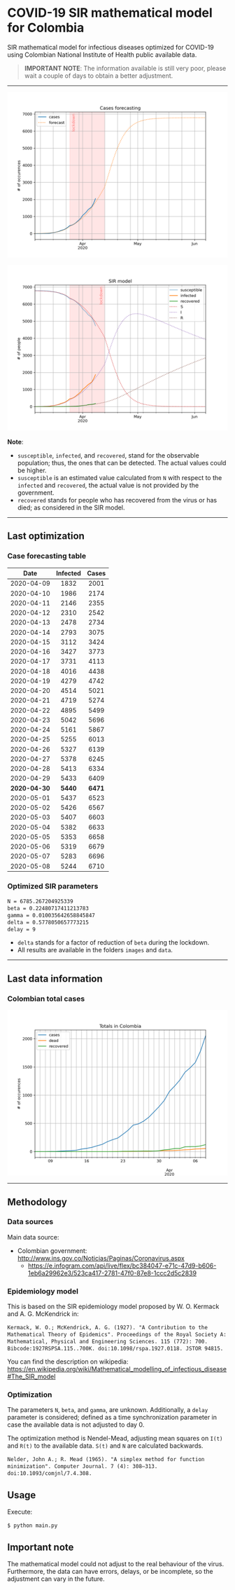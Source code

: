 # COVID-19 SIR mathematical model for Colombia

SIR mathematical model for infectious diseases optimized for COVID-19 using Colombian National Institute of Health public available data.

> **IMPORTANT NOTE**: The information available is still very poor, please wait a couple of days to obtain a better adjustment.

-----

![sir-cases](https://github.com/agastalver/sir-covid-19-colombia/raw/master/images/generated-sir-cases.png "SIR Model Cases")

![sir](https://github.com/agastalver/sir-covid-19-colombia/raw/master/images/generated-sir.png "SIR Model")

**Note**: 

* `susceptible`, `infected`, and `recovered`, stand for the observable population; thus, the ones that can be detected. The actual values could be higher.
* `susceptible` is an estimated value calculated from `N` with respect to the `infected` and `recovered`, the actual value is not provided by the government.
* `recovered` stands for people who has recovered from the virus or has died; as considered in the SIR model.

-----

## Last optimization

### Case forecasting table

| Date           | Infected | Cases    |
|:--------------:|:--------:|:--------:|
| 2020-04-09     | 1832     | 2001     |
| 2020-04-10     | 1986     | 2174     |
| 2020-04-11     | 2146     | 2355     |
| 2020-04-12     | 2310     | 2542     |
| 2020-04-13     | 2478     | 2734     |
| 2020-04-14     | 2793     | 3075     |
| 2020-04-15     | 3112     | 3424     |
| 2020-04-16     | 3427     | 3773     |
| 2020-04-17     | 3731     | 4113     |
| 2020-04-18     | 4016     | 4438     |
| 2020-04-19     | 4279     | 4742     |
| 2020-04-20     | 4514     | 5021     |
| 2020-04-21     | 4719     | 5274     |
| 2020-04-22     | 4895     | 5499     |
| 2020-04-23     | 5042     | 5696     |
| 2020-04-24     | 5161     | 5867     |
| 2020-04-25     | 5255     | 6013     |
| 2020-04-26     | 5327     | 6139     |
| 2020-04-27     | 5378     | 6245     |
| 2020-04-28     | 5413     | 6334     |
| 2020-04-29     | 5433     | 6409     |
| **2020-04-30** | **5440** | **6471** |
| 2020-05-01     | 5437     | 6523     |
| 2020-05-02     | 5426     | 6567     |
| 2020-05-03     | 5407     | 6603     |
| 2020-05-04     | 5382     | 6633     |
| 2020-05-05     | 5353     | 6658     |
| 2020-05-06     | 5319     | 6679     |
| 2020-05-07     | 5283     | 6696     |
| 2020-05-08     | 5244     | 6710     |

### Optimized SIR parameters

```
N = 6785.267204925339
beta = 0.22480717411213783
gamma = 0.010035642658845847
delta = 0.5778050657773215
delay = 9
```

* `delta` stands for a factor of reduction of `beta` during the lockdown.
* All results are available in the folders `images` and `data`.

-----

## Last data information

### Colombian total cases

![total](https://github.com/agastalver/sir-covid-19-colombia/raw/master/images/generated-total.png "Total cases")

-----

## Methodology

### Data sources

Main data source:

* Colombian government: http://www.ins.gov.co/Noticias/Paginas/Coronavirus.aspx
  * https://e.infogram.com/api/live/flex/bc384047-e71c-47d9-b606-1eb6a29962e3/523ca417-2781-47f0-87e8-1ccc2d5c2839

### Epidemiology model

This is based on the SIR epidemiology model proposed by W. O. Kermack and A. G. McKendrick in:

```
Kermack, W. O.; McKendrick, A. G. (1927). "A Contribution to the Mathematical Theory of Epidemics". Proceedings of the Royal Society A: Mathematical, Physical and Engineering Sciences. 115 (772): 700. Bibcode:1927RSPSA.115..700K. doi:10.1098/rspa.1927.0118. JSTOR 94815.
```

You can find the description on wikipedia: https://en.wikipedia.org/wiki/Mathematical_modelling_of_infectious_disease#The_SIR_model

### Optimization

The parameters `N`, `beta`, and `gamma`, are unknown. Additionally, a `delay` parameter is considered; defined as a time synchronization parameter in case the available data is not adjusted to day 0.

The optimization method is Nendel-Mead, adjusting mean squares on `I(t)` and `R(t)` to the available data. `S(t)` and `N` are calculated backwards.

```
Nelder, John A.; R. Mead (1965). "A simplex method for function minimization". Computer Journal. 7 (4): 308–313. doi:10.1093/comjnl/7.4.308.
```

## Usage

Execute:

```
$ python main.py
```

## Important note

The mathematical model could not adjust to the real behaviour of the virus. Furthermore, the data can have errors, delays, or be incomplete, so the adjustment can vary in the future.
